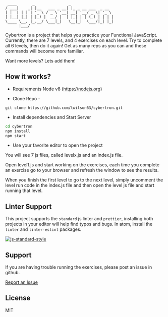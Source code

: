 <pre><code>
 ____       _               _
/ ___|    _| |__   ___ _ __| |_ _ __ ___  _ __
| |  | | | | '_ \ / _ \ '__| __| '__/ _ \| '_ \
| |__| |_| | |_) |  __/ |  | |_| | | (_) | | | |
\____ \__, |_.__/ \___|_|   \__|_|  \___/|_| |_|
      |___/
</code></pre>

Cybertron is a project that helps you practice your Functional JavaScript.
Currently, there are 7 levels, and 4 exercises on each level. Try to complete
all 6 levels, then do it again! Get as many reps as you can and these commands
will become more familiar.

Want more levels? Lets add them!

## How it works?

* Requirements Node v8 (https://nodejs.org)

- Clone Repo -

`git clone https://github.com/twilson63/cybertron.git`

* Install dependencies and Start Server

```sh
cd cybertron
npm install
npm start
```

* Use your favorite editor to open the project

You will see 7 js files, called levelx.js and an index.js file.

Open level1.js and start working on the exercises, each time you complete an
exercise go to your browser and refresh the window to see the results.

When you finish the first level to go to the next level, simply uncomment the
level run code in the index.js file and then open the level js file and start
running that level.

## Linter Support

This project supports the `standard` js linter and `prettier`, installing both
projects in your editor will help find typos and bugs. In atom, install the
`linter` and `linter-eslint` packages.

[![js-standard-style](https://cdn.rawgit.com/feross/standard/master/badge.svg)](http://standardjs.com)

## Support

If you are having trouble running the exercises, please post an issue in github.

[Report an Issue](/twilson63/cybertron/issues)

## License

MIT
